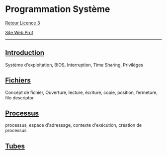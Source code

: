# Programmation Système

[Retour Licence 3](https://mcheungsen.github.io/cours/ "Licence 3")

[Site Web Prof](https://gforgeron.gitlab.io/progsys/)

---- 

## [Introduction](progsys-1.md)
Système d'exploitation, BIOS, Interruption, Time Sharing, Privilèges

## [Fichiers](progsys-2.md)
Concept de fichier, Ouverture, lecture, écriture, copie, position, fermeture, file descriptor

## [Processus](progsys-3.md)
processus, espace d'adressage, contexte d'exécution, création de processus

## [Tubes](progsys-4.md)